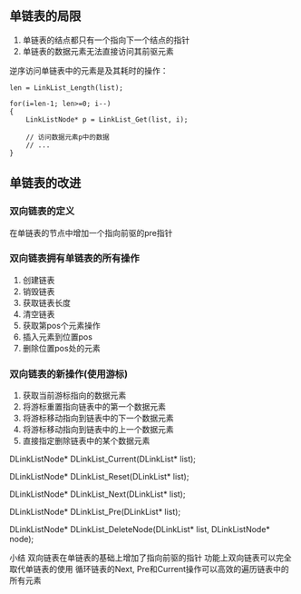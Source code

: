 ## 单链表的局限
1. 单链表的结点都只有一个指向下一个结点的指针
2. 单链表的数据元素无法直接访问其前驱元素

逆序访问单链表中的元素是及其耗时的操作：
```
len = LinkList_Length(list);

for(i=len-1; len>=0; i--)
{
	LinkListNode* p = LinkList_Get(list, i);

	// 访问数据元素p中的数据
	// ...
}
```

## 单链表的改进

### 双向链表的定义
在单链表的节点中增加一个指向前驱的pre指针

### 双向链表拥有单链表的所有操作
1. 创建链表
2. 销毁链表
3. 获取链表长度
4. 清空链表
5. 获取第pos个元素操作
6. 插入元素到位置pos
7. 删除位置pos处的元素

### 双向链表的新操作(使用游标)
1. 获取当前游标指向的数据元素
2. 将游标重置指向链表中的第一个数据元素
3. 将游标移动指向到链表中的下一个数据元素
4. 将游标移动指向到链表中的上一个数据元素
5. 直接指定删除链表中的某个数据元素

DLinkListNode* DLinkList_Current(DLinkList* list);

DLinkListNode* DLinkList_Reset(DLinkList* list);

DLinkListNode* DLinkList_Next(DLinkList* list);

DLinkListNode* DLinkList_Pre(DLinkList* list);

DLinkListNode* DLinkList_DeleteNode(DLinkList* list, DLinkListNode* node);


小结
双向链表在单链表的基础上增加了指向前驱的指针
功能上双向链表可以完全取代单链表的使用
循环链表的Next, Pre和Current操作可以高效的遍历链表中的所有元素
